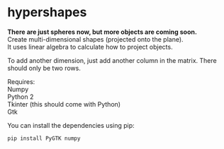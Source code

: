 # hypershapes
**There are just spheres now, but more objects are coming soon.**  
Create multi-dimensional shapes (projected onto the plane).  
It uses linear algebra to calculate how to project objects.

To add another dimension, just add another column in the matrix. There should only be two rows.

Requires:  
Numpy  
Python 2  
Tkinter (this should come with Python)  
Gtk

You can install the dependencies using pip:  
```
pip install PyGTK numpy
```
